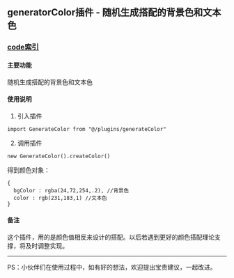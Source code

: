 ## generatorColor插件 - 随机生成搭配的背景色和文本色
### [code索引](xcxmodule/src/plugins/generateColor.js)
#### 主要功能
随机生成搭配的背景色和文本色
#### 使用说明
1. 引入插件
```
import GenerateColor from "@/plugins/generateColor"
```
2. 调用插件
```
new GenerateColor().createColor()
```
得到颜色对象：
```
{
  bgColor : rgba(24,72,254,.2), //背景色
  color : rgb(231,183,1) //文本色
}
```
#### 备注
这个插件，用的是颜色值相反来设计的搭配。以后若遇到更好的颜色搭配理论支撑，将及时调整实现。


* * *
PS：小伙伴们在使用过程中，如有好的想法，欢迎提出宝贵建议，一起改进。
